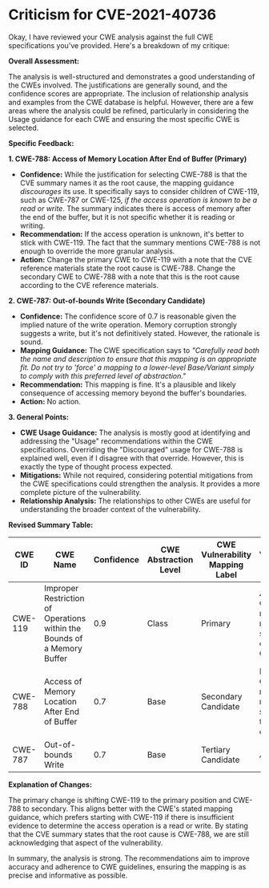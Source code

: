 # Criticism for CVE-2021-40736

Okay, I have reviewed your CWE analysis against the full CWE specifications you've provided. Here's a breakdown of my critique:

**Overall Assessment:**

The analysis is well-structured and demonstrates a good understanding of the CWEs involved. The justifications are generally sound, and the confidence scores are appropriate. The inclusion of relationship analysis and examples from the CWE database is helpful. However, there are a few areas where the analysis could be refined, particularly in considering the Usage guidance for each CWE and ensuring the most specific CWE is selected.

**Specific Feedback:**

**1. CWE-788: Access of Memory Location After End of Buffer (Primary)**

*   **Confidence:** While the justification for selecting CWE-788 is that the CVE summary names it as the root cause, the mapping guidance *discourages* its use. It specifically says to consider children of CWE-119, such as CWE-787 or CWE-125, *if the access operation is known to be a read or write*.  The summary indicates there is access of memory after the end of the buffer, but it is not specific whether it is reading or writing.
*   **Recommendation:** If the access operation is unknown, it's better to stick with CWE-119. The fact that the summary mentions CWE-788 is not enough to override the more granular analysis.
*   **Action:** Change the primary CWE to CWE-119 with a note that the CVE reference materials state the root cause is CWE-788. Change the secondary CWE to CWE-788 with a note that this is the root cause according to the CVE reference materials.

**2. CWE-787: Out-of-bounds Write (Secondary Candidate)**

*   **Confidence:** The confidence score of 0.7 is reasonable given the implied nature of the write operation. Memory corruption strongly suggests a write, but it's not definitively stated. However, the rationale is sound.
*   **Mapping Guidance:** The CWE specification says to *"Carefully read both the name and description to ensure that this mapping is an appropriate fit. Do not try to 'force' a mapping to a lower-level Base/Variant simply to comply with this preferred level of abstraction."*
*   **Recommendation:** This mapping is fine.  It's a plausible and likely consequence of accessing memory beyond the buffer's boundaries.
*   **Action:** No action.

**3. General Points:**

*   **CWE Usage Guidance:** The analysis is mostly good at identifying and addressing the "Usage" recommendations within the CWE specifications. Overriding the "Discouraged" usage for CWE-788 is explained well, even if I disagree with that override. However, this is exactly the type of thought process expected.
*   **Mitigations:** While not required, considering potential mitigations from the CWE specifications could strengthen the analysis. It provides a more complete picture of the vulnerability.
*   **Relationship Analysis:** The relationships to other CWEs are useful for understanding the broader context of the vulnerability.

**Revised Summary Table:**

| CWE ID | CWE Name | Confidence | CWE Abstraction Level | CWE Vulnerability Mapping Label | CWE-Vulnerability Mapping Notes |
|---|---|---|---|---|---|
| CWE-119 | Improper Restriction of Operations within the Bounds of a Memory Buffer | 0.9 | Class | Primary | Allowed, CVE reference materials state the root cause is CWE-788. |
| CWE-788 | Access of Memory Location After End of Buffer | 0.7 | Base | Secondary Candidate | Discouraged, CVE reference materials state this is the root cause. |
| CWE-787 | Out-of-bounds Write | 0.7 | Base | Tertiary Candidate | Allowed |

**Explanation of Changes:**

The primary change is shifting CWE-119 to the primary position and CWE-788 to secondary. This aligns better with the CWE's stated mapping guidance, which prefers starting with CWE-119 if there is insufficient evidence to determine the access operation is a read or write. By stating that the CVE summary states that the root cause is CWE-788, we are still acknowledging that aspect of the vulnerability.

In summary, the analysis is strong. The recommendations aim to improve accuracy and adherence to CWE guidelines, ensuring the mapping is as precise and informative as possible.